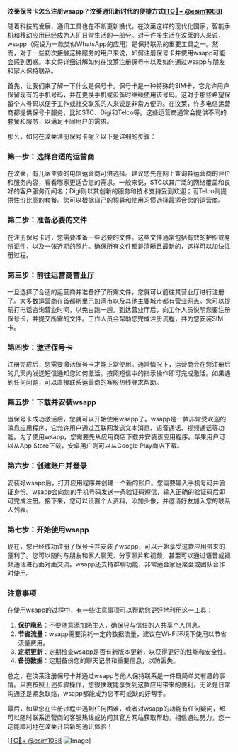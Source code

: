 **汶莱保号卡怎么注册wsapp？汶莱通讯新时代的便捷方式[[TG💪+ @esim1088](https://t.me/s/esim1088)]**

随着科技的发展，通讯工具也在不断更新换代。在汶莱这样的现代化国家，智能手机和移动应用已经成为人们日常生活的一部分。对于许多生活在汶莱的人来说，wsapp（假设为一款类似WhatsApp的应用）是保持联系的重要工具之一。然而，对于一些初次接触这种服务的用户来说，如何注册保号卡并使用wsapp可能会感到困惑。本文将详细讲解如何在汶莱注册保号卡以及如何通过wsapp与朋友和家人保持联系。

首先，让我们来了解一下什么是保号卡。保号卡是一种特殊的SIM卡，它允许用户保留现有的手机号码，并在更换手机或设备时继续使用该号码。这对于那些希望保留个人号码以便于工作或社交联系的人来说是非常方便的。在汶莱，许多电信运营商都提供保号卡服务，比如STC、Digi和Telco等。这些运营商通常会提供不同的套餐和服务，以满足不同用户的需求。

那么，如何在汶莱注册保号卡呢？以下是详细的步骤：

### 第一步：选择合适的运营商

在汶莱，有几家主要的电信运营商可供选择。建议您先在网上查询各运营商的评价和服务内容，看看哪家更适合您的需求。一般来说，STC以其广泛的网络覆盖和良好的客户服务而闻名；Digi则以其创新的服务和技术支持受到欢迎；而Telco则提供性价比高的套餐。您可以根据自己的预算和使用习惯选择最适合您的运营商。

### 第二步：准备必要的文件

在注册保号卡时，您需要准备一些必要的文件。这些文件通常包括有效的护照或身份证件，以及一张近期的照片。确保所有文件都是清晰且最新的，这样可以加快注册过程。

### 第三步：前往运营商营业厅

一旦选择了合适的运营商并准备好了所需文件，您就可以前往其营业厅进行注册了。大多数运营商在首都斯里巴加湾市以及其他主要城市都有营业网点。您可以提前打电话咨询营业时间，以免白跑一趟。到达营业厅后，向工作人员说明您要注册保号卡，并提交所需的文件。工作人员会帮助您完成注册流程，并为您安装SIM卡。

### 第四步：激活保号卡

注册完成后，您需要激活保号卡才能正常使用。通常情况下，运营商会在您注册后的几天内发送短信通知您如何激活。按照短信中的指示操作即可完成激活。如果遇到任何问题，可以直接联系运营商的客服热线寻求帮助。

### 第五步：下载并安装wsapp

当保号卡成功激活后，您就可以开始使用wsapp了。wsapp是一款非常受欢迎的消息应用程序，它允许用户通过互联网发送文本消息、语音通话、视频通话等功能。为了使用wsapp，您需要先从应用商店下载并安装该应用程序。苹果用户可以从App Store下载，安卓用户则可以从Google Play商店下载。

### 第六步：创建账户并登录

安装好wsapp后，打开应用程序并创建一个新的账户。您需要输入手机号码并验证身份。wsapp会向您的手机号码发送一条验证码短信，输入正确的验证码后即可完成注册。接下来，您可以设置个人资料，添加头像，并邀请好友加入您的联系人列表。

### 第七步：开始使用wsapp

现在，您已经成功注册了保号卡并安装了wsapp，可以开始享受这款应用带来的便利了。您可以随时与朋友和家人聊天、分享照片和视频，甚至可以通过语音或视频通话进行面对面交流。wsapp还支持群聊功能，非常适合家庭聚会或团队合作时使用。

### 注意事项

在使用wsapp的过程中，有一些注意事项可以帮助您更好地利用这一工具：

1. **保护隐私**：不要随意添加陌生人，确保只与信任的人共享个人信息。
2. **节省流量**：wsapp需要消耗一定的数据流量，建议在Wi-Fi环境下使用以节省流量费用。
3. **定期更新**：定期检查wsapp是否有新版本更新，以获得更好的性能和安全性。
4. **备份数据**：定期备份您的聊天记录和重要信息，以防丢失。

总之，在汶莱注册保号卡并通过wsapp与他人保持联系是一件既简单又有趣的事情。只要按照上述步骤操作，您很快就能享受到这款应用带来的便利。无论是日常沟通还是紧急联络，wsapp都能成为您不可或缺的好帮手。

最后，如果您在注册过程中遇到任何困难，或者对wsapp的功能有任何疑问，都可以随时联系运营商的客服热线或访问其官方网站获取帮助。相信通过努力，您一定能顺利地在汶莱开启新的通讯体验！

[[TG💪+ @esim1088](https://t.me/s/esim1088) ![Image](https://i.postimg.cc/4NQfJmqS/Snipaste-2025-05-13-00-14-12.png)]